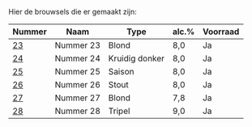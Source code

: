 Hier de brouwsels die er gemaakt zijn:

Nummer | Naam | Type | alc.% | Voorraad
-----------------------------| ------- | ------ |  -- | ---
[23](bieren/23-blond.md)     | Nummer 23 | Blond  | 8,0 | Ja
[24](bieren/24-kerstbier.md) | Nummer 24 | Kruidig donker | 8,0 | Ja
[25](bieren/25-saison.md)    | Nummer 25 | Saison | 8,0 | Ja
[26](bieren/26-stout.md)     | Nummer 26 | Stout  | 8,0 | Ja
[27](bieren/27-blond.md)     | Nummer 27 | Blond  | 7,8 | Ja
[28](bieren/28-tripel.md)    | Nummer 28 | Tripel | 9,0 | Ja
